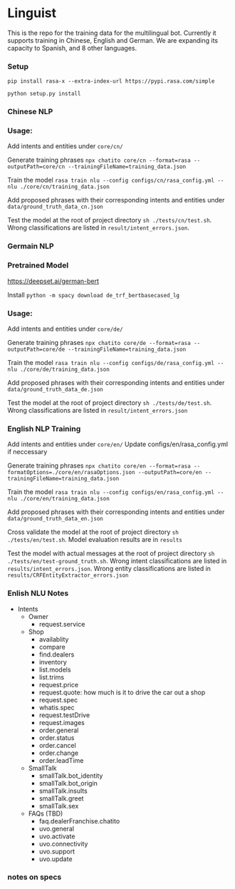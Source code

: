 # Linguist

This is the repo for the training data for the multilingual bot.
Currently it supports training in Chinese, English and German. We are expanding its capacity to Spanish, and 8 other languages.

### Setup

`pip install rasa-x --extra-index-url https://pypi.rasa.com/simple`

`python setup.py install`

### Chinese NLP

### Usage:

Add intents and entities under `core/cn/`

Generate training phrases `npx chatito core/cn --format=rasa --outputPath=core/cn --trainingFileName=training_data.json`

Train the model `rasa train nlu --config configs/cn/rasa_config.yml --nlu ./core/cn/training_data.json`

Add proposed phrases with their corresponding intents and entities under `data/ground_truth_data_cn.json`

Test the model at the root of project directory `sh ./tests/cn/test.sh`. Wrong classifications are listed in `result/intent_errors.json`.

### Germain NLP

### Pretrained Model

https://deepset.ai/german-bert

Install `python -m spacy download de_trf_bertbasecased_lg`

### Usage:

Add intents and entities under `core/de/`

Generate training phrases `npx chatito core/de --format=rasa --outputPath=core/de --trainingFileName=training_data.json`

Train the model `rasa train nlu --config configs/de/rasa_config.yml --nlu ./core/de/training_data.json`

Add proposed phrases with their corresponding intents and entities under `data/ground_truth_data_de.json`

Test the model at the root of project directory `sh ./tests/de/test.sh`. Wrong classifications are listed in `result/intent_errors.json`

### English NLP Training

Add intents and entities under `core/en/`
Update configs/en/rasa_config.yml if neccessary

Generate training phrases `npx chatito core/en --format=rasa --formatOptions=./core/en/rasaOptions.json --outputPath=core/en --trainingFileName=training_data.json`

Train the model `rasa train nlu --config configs/en/rasa_config.yml --nlu ./core/en/training_data.json`

Add proposed phrases with their corresponding intents and entities under `data/ground_truth_data_en.json`

Cross validate the model at the root of project directory `sh ./tests/en/test.sh`. Model evaluation results are in `results`

Test the model with actual messages at the root of project directory `sh ./tests/en/test-ground_truth.sh`. Wrong intent classifications are listed in `results/intent_errors.json`. Wrong entity classifications are listed in `results/CRFEntityExtractor_errors.json`

### Enlish NLU Notes

- Intents
  - Owner
    - request.service
  - Shop
    - availablity
    - compare
    - find.dealers
    - inventory
    - list.models
    - list.trims
    - request.price
    - request.quote: how much is it to drive the car out a shop
    - request.spec
    - whatis.spec
    - request.testDrive
    - request.images
    - order.general
    - order.status
    - order.cancel
    - order.change
    - order.leadTime
  - SmallTalk
    - smallTalk.bot_identity
    - smallTalk.bot_origin
    - smallTalk.insults
    - smallTalk.greet
    - smallTalk.sex
  - FAQs (TBD)
    - faq.dealerFranchise.chatito
    - uvo.general
    - uvo.activate
    - uvo.connectivity
    - uvo.support
    - uvo.update

### notes on specs
